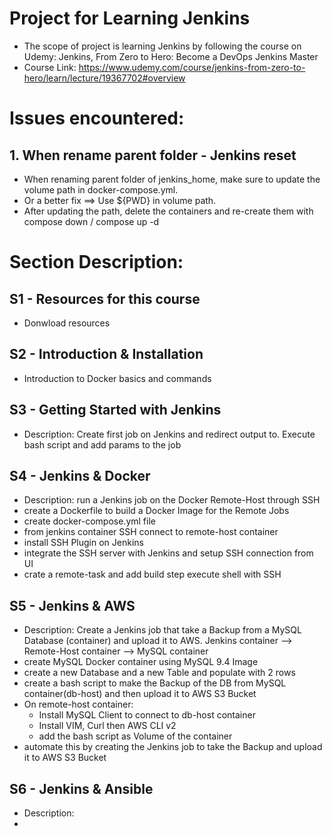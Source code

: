 # Project for Learning Jenkins
* The scope of project is learning Jenkins by following the course on Udemy: Jenkins, From Zero to Hero: Become a DevOps Jenkins Master
* Course Link: https://www.udemy.com/course/jenkins-from-zero-to-hero/learn/lecture/19367702#overview


# Issues encountered:

## 1. When rename parent folder - Jenkins reset
* When renaming parent folder of jenkins_home, make sure to update the volume path in docker-compose.yml.
* Or a better fix ==> Use ${PWD} in volume path.
* After updating the path, delete the containers and re-create them with compose down / compose up -d

# Section Description:

## S1 - Resources for this course
* Donwload resources

## S2 - Introduction & Installation
* Introduction to Docker basics and commands

## S3 - Getting Started with Jenkins
* Description: Create first job on Jenkins and redirect output to. Execute bash script and add params to the job

## S4 - Jenkins & Docker
* Description: run a Jenkins job on the Docker Remote-Host through SSH
* create a Dockerfile to build a Docker Image for the Remote Jobs
* create docker-compose.yml file
* from jenkins container SSH connect to remote-host container
* install SSH Plugin on Jenkins
* integrate the SSH server with Jenkins and setup SSH connection from UI
* crate a remote-task and add build step execute shell with SSH

## S5 - Jenkins & AWS
* Description: Create a Jenkins job that take a Backup from a MySQL Database (container) and upload it to AWS. Jenkins container --> Remote-Host container --> MySQL container
* create MySQL Docker container using MySQL 9.4 Image
* create a new Database and a new Table and populate with 2 rows
* create a bash script to make the Backup of the DB from MySQL container(db-host) and then upload it to AWS S3 Bucket
* On remote-host container:
  - Install MySQL Client to connect to db-host container
  - Install VIM, Curl then AWS CLI v2
  - add the bash script as Volume of the container
* automate this by creating the Jenkins job to take the Backup and upload it to AWS S3 Bucket

## S6 - Jenkins & Ansible
* Description: 
* 